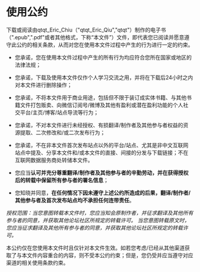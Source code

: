 使用公约
=========
下载或阅读由qtqt_Eric_Chiu（"qtqt_Eric_Qiu","qtqt"）制作的电子书（".epub",".pdf"或者其他格式，下称“本文件”）文件，即代表您已阅读并愿意遵守此公约的相关条款，从而对您在使用本文件过程中产生的行为进行一定的约束。  

- 您承诺，您在使用本文件过程中产生的所有行为均应符合您所在国家或地区的法律法规；
- 您承诺，下载及使用本文件仅作个人学习交流之用，并将在下载后24小时之内对本文件进行删除操作；
- 您承诺，不将本文件用于商业用途，包括但不限于装订成实体书籍、与其他书籍文件打包贩卖、向微信订阅号/微博及其他有盈利或潜在盈利功能的个人社交平台/主页/博客/站点导流等行为；
- 您承诺，不对本文件进行未经授权、有损翻译/制作者及其他参与者权益的资源提取、二次修改和/或二次发布行为；
- 您承诺，不在非本文件首次发布站点以外的平台/站点、尤其是非中文互联网站点中提及、分享本文件和/或本文件的直接、间接的分发与下载链接；不在互联网数据服务商处转储本文件。  

- 您应当**认可并充分尊重翻译/制作者及其他参与者的辛勤劳动，并在获得授权后的转载中保留所有参与者的署名信息**；
- 您知晓并同意，**在任何情况下因未遵守上述公约所造成的后果，翻译/制作者/其他参与者及首次发布站点均不承担任何连带责任**。  

*授权范围：当您意图转载本文件时，您应当知会原制作者，并征求翻译及其他所有参与者的同意，并获取其他论坛社区所规定的转载许可。
当您意图转载原文时，您应当征求翻译及其他所有参与者的同意，并获取其他论坛社区所规定的转载许可。*

本公约仅在您使用本文件时且仅针对本文件生效。如若您考虑/已经从其他渠道获取了与本文件内容重合的内容，则不受本公约约束；但是，您仍受并应当遵守对应渠道的相关使用条款约束。
